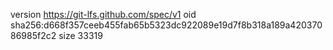 version https://git-lfs.github.com/spec/v1
oid sha256:d668f357ceeb455fab65b5323dc922089e19d7f8b318a189a42037086985f2c2
size 33319
